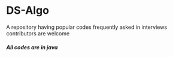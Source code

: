 # DS-Algo

A repository having popular codes frequently asked in interviews
contributors are welcome

##### All codes are in java
